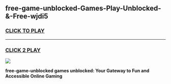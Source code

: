 
## free-game-unblocked-Games-Play-Unblocked-&-Free-wjdi5
<h3>
<a href="https://premium76.site?title=free-game-unblocked&ref=24A">CLICK TO PLAY</a></h3>
<hr>

<h3>
<a href="https://premium76.site?title=free-game-unblocked&ref=24A">CLICK 2 PLAY</a>
  
</h3>

<a href="https://premium76.site?title=free-game-unblocked&ref=24A"><img src="https://clearcache.store/games.png"></a>


**free-game-unblocked games unblocked: Your Gateway to Fun and Accessible Online Gaming**
